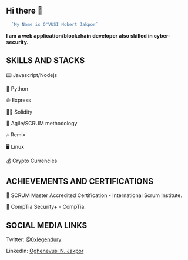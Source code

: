## **Hi there** 👋
```javascript
  `My Name is O'VUSI Nobert Jakpor`
```
 
 **I am a web application/blockchain developer also skilled in cyber-security.** 

## SKILLS AND STACKS
:keyboard: Javascript/Nodejs

:snake: Python

:globe_with_meridians: Express

:man_technologist: Solidity

:mechanical_arm: Agile/SCRUM methodology

:notes: Remix

:desktop_computer: Linux

:moneybag: Crypto Currencies

## ACHIEVEMENTS AND CERTIFICATIONS
:1st_place_medal: SCRUM Master Accredited Certification - International Scrum Institute.

:1st_place_medal: CompTia Security+ - CompTia.

## SOCIAL MEDIA LINKS

Twitter: [@0xlegendury](https://twitter.com/0xlegendury?t=omacf4F2s-nt13hpIF6EwA&s=09)

LinkedIn: [Oghenevusi N. Jakpor](https://www.linkedin.com/in/oghene-vusi-nobert-jakpor-1941b0198)







<!--
**Ovusi/Ovusi** is a ✨ _special_ ✨ repository because its `README.md` (this file) appears on your GitHub profile.

Here are some ideas to get you started:

- 🔭 I’m currently working on ...
- 🌱 I’m currently learning ...
- 👯 I’m looking to collaborate on ...
- 🤔 I’m looking for help with ...
- 💬 Ask me about ...
- 📫 How to reach me: ...
- 😄 Pronouns: ...
- ⚡ Fun fact: ...
-->
